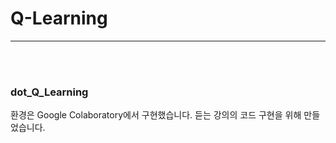 # Q-Learning
<hr>
<br><br>
<h3>dot_Q_Learning</h3>
  <div>환경은 Google Colaboratory에서 구현했습니다. 듣는 강의의 코드 구현을 위해 만들었습니다.</div>
  <br>
